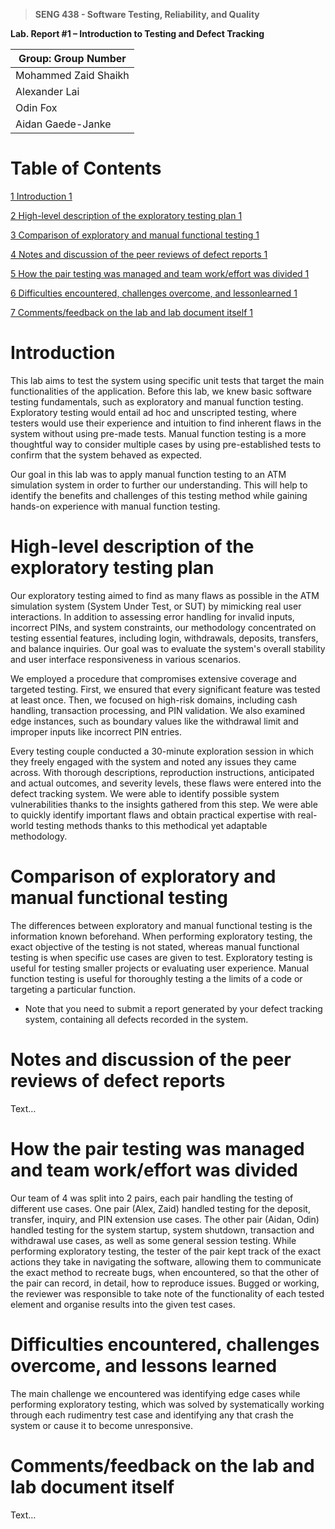 >   **SENG 438 - Software Testing, Reliability, and Quality**

**Lab. Report \#1 – Introduction to Testing and Defect Tracking**

| Group: Group Number      |
|-----------------|
| Mohammed Zaid Shaikh                |
| Alexander Lai              |
| Odin Fox               |
| Aidan Gaede-Janke               |


# Table of Contents


[1 Introduction	1](#_Toc439194677)

[2 High-level description of the exploratory testing plan	1](#_Toc439194678)

[3 Comparison of exploratory and manual functional testing	1](#_Toc439194679)

[4 Notes and discussion of the peer reviews of defect reports	1](#_Toc439194680)

[5 How the pair testing was managed and team work/effort was divided 1](#_Toc439194681)

[6 Difficulties encountered, challenges overcome, and lessonlearned	1](#_Toc439194682)

[7 Comments/feedback on the lab and lab document itself	1](#_Toc439194683)

# Introduction

This lab aims to test the system using specific unit tests that target the main functionalities of the application. Before this lab, we knew basic software testing fundamentals, such as exploratory and manual function testing. Exploratory testing would entail ad hoc and unscripted testing, where testers would use their experience and intuition to find inherent flaws in the system without using pre-made tests. Manual function testing is a more thoughtful way to consider multiple cases by using pre-established tests to confirm that the system behaved as expected.

Our goal in this lab was to apply manual function testing to an ATM simulation system in order to further our understanding. This will help to identify the benefits and challenges of this testing method while gaining hands-on experience with manual function testing.

# High-level description of the exploratory testing plan

Our exploratory testing aimed to find as many flaws as possible in the ATM simulation system (System Under Test, or SUT) by mimicking real user interactions. In addition to assessing error handling for invalid inputs, incorrect PINs, and system constraints, our methodology concentrated on testing essential features, including login, withdrawals, deposits, transfers, and balance inquiries. Our goal was to evaluate the system's overall stability and user interface responsiveness in various scenarios.

We employed a procedure that compromises extensive coverage and targeted testing. First, we ensured that every significant feature was tested at least once. Then, we focused on high-risk domains, including cash handling, transaction processing, and PIN validation. We also examined edge instances, such as boundary values like the withdrawal limit and improper inputs like incorrect PIN entries.

Every testing couple conducted a 30-minute exploration session in which they freely engaged with the system and noted any issues they came across. With thorough descriptions, reproduction instructions, anticipated and actual outcomes, and severity levels, these flaws were entered into the defect tracking system. We were able to identify possible system vulnerabilities thanks to the insights gathered from this step. We were able to quickly identify important flaws and obtain practical expertise with real-world testing methods thanks to this methodical yet adaptable methodology.

# Comparison of exploratory and manual functional testing

The differences between exploratory and manual functional testing is the information known beforehand. When performing exploratory testing, the exact objective of the testing is not stated, whereas manual functional testing is when specific use cases are given to test. Exploratory testing is useful for testing smaller projects or evaluating user experience. Manual function testing is useful for thoroughly testing a the limits of a code or targeting a particular function.


-   Note that you need to submit a report generated by your defect tracking
    system, containing all defects recorded in the system.

# Notes and discussion of the peer reviews of defect reports

Text…

# How the pair testing was managed and team work/effort was divided

Our team of 4 was split into 2 pairs, each pair handling the testing of different use cases. One pair (Alex, Zaid) handled testing for the deposit, transfer, inquiry, and PIN extension use cases. The other pair (Aidan, Odin) handled testing for the system startup, system shutdown, transaction and withdrawal use cases, as well as some general session testing.
While performing exploratory testing, the tester of the pair kept track of the exact actions they take in navigating the software, allowing them to communicate the exact method to recreate bugs, when encountered, so that the other of the pair can record, in detail, how to reproduce issues.
Bugged or working, the reviewer was responsible to take note of the functionality of each tested element and organise results into the given test cases.

# Difficulties encountered, challenges overcome, and lessons learned

The main challenge we encountered was identifying edge cases while performing exploratory testing, which was solved by systematically working through each rudimentry test case and identifying any that crash the system or cause it to become unresponsive.

# Comments/feedback on the lab and lab document itself

Text…
